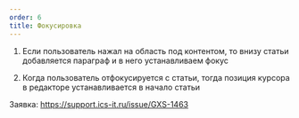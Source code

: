 ```yaml
---
order: 6
title: Фокусировка
---
```


1. Если пользователь нажал на область под контентом, то внизу статьи добавляется параграф и в него устанавливаем фокус

2. Когда пользователь отфокусируется с статьи, тогда позиция курсора в редакторе устанавливается в начало статьи

Заявка: <https://support.ics-it.ru/issue/GXS-1463>
